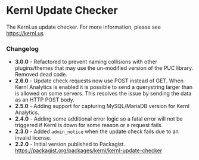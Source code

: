 Kernl Update Checker
====================

The Kernl.us update checker. For more information, please see https://kernl.us

### Changelog

- **3.0.0** - Refactored to prevent naming collisions with other plugins/themes that may use the un-modified version of the PUC library. Removed dead code.
- **2.6.0** - Update check requests now use POST instead of GET. When Kernl Analytics is enabled it is possible to send a querystring larger than is allowed on some servers. This resolves the issue by sending the data as an HTTP POST body.
- **2.5.0** - Adding support for capturing MySQL/MariaDB version for Kernl Analytics.
- **2.4.0** - Adding some additional error logic so a fatal error will not be triggered if Kernl is down for some reason or a request fails.
- **2.3.0** - Added `admin_notice` when the update check fails due to an invalid license.
- **2.2.0** - Initial version published to Packagist. https://packagist.org/packages/kernl/kernl-update-checker